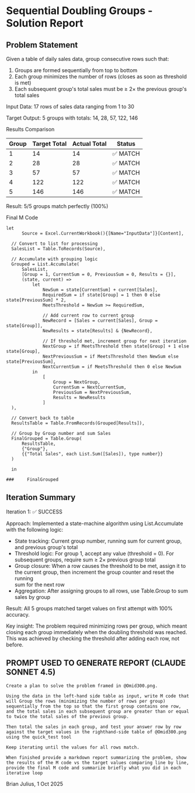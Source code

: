 # **Sequential Doubling Groups - Solution Report** #

## Problem Statement ##

  Given a table of daily sales data, group consecutive rows such that:
  1. Groups are formed sequentially from top to bottom
  2. Each group minimizes the number of rows (closes as soon as threshold is met)
  3. Each subsequent group's total sales must be ≥ 2× the previous group's total sales

  Input Data: 17 rows of sales data ranging from 1 to 30

  Target Output: 5 groups with totals: 14, 28, 57, 122, 146

  Results Comparison

| Group | Target Total | Actual Total | Status  |
| ----- | ------------ | ------------ | ------- |
| 1     | 14           | 14           | ✅ MATCH |
| 2     | 28           | 28           | ✅ MATCH |
| 3     | 57           | 57           | ✅ MATCH |
| 4     | 122          | 122          | ✅ MATCH |
| 5     | 146          | 146          | ✅ MATCH |

  Result: 5/5 groups match perfectly (100%)

 Final M Code

  

```
let
      Source = Excel.CurrentWorkbook(){[Name="InputData"]}[Content],

  // Convert to list for processing
  SalesList = Table.ToRecords(Source),

  // Accumulate with grouping logic
  Grouped = List.Accumulate(
      SalesList,
      [Group = 1, CurrentSum = 0, PreviousSum = 0, Results = {}],
      (state, current) =>
          let
              NewSum = state[CurrentSum] + current[Sales],
              RequiredSum = if state[Group] = 1 then 0 else state[PreviousSum] * 2,
              MeetsThreshold = NewSum >= RequiredSum,

              // Add current row to current group
              NewRecord = [Sales = current[Sales], Group = state[Group]],
              NewResults = state[Results] & {NewRecord},

              // If threshold met, increment group for next iteration
              NextGroup = if MeetsThreshold then state[Group] + 1 else state[Group],
              NextPreviousSum = if MeetsThreshold then NewSum else state[PreviousSum],
              NextCurrentSum = if MeetsThreshold then 0 else NewSum
          in
              [
                  Group = NextGroup,
                  CurrentSum = NextCurrentSum,
                  PreviousSum = NextPreviousSum,
                  Results = NewResults
              ]
  ),

  // Convert back to table
  ResultsTable = Table.FromRecords(Grouped[Results]),

  // Group by Group number and sum Sales
  FinalGrouped = Table.Group(
      ResultsTable,
      {"Group"},
      {{"Total Sales", each List.Sum([Sales]), type number}}
  )

  in

###     FinalGrouped
```

##  Iteration Summary ##

  Iteration 1: ✅ SUCCESS

  Approach: Implemented a state-machine algorithm using List.Accumulate with the following logic:
  - State tracking: Current group number, running sum for current group, and previous group's total
  - Threshold logic: For group 1, accept any value (threshold = 0). For subsequent groups, require sum ≥ 2× previous group total
  - Group closure: When a row causes the threshold to be met, assign it to the current group, then increment the group counter and reset the running       
    sum for the next row
  - Aggregation: After assigning groups to all rows, use Table.Group to sum sales by group

  Result: All 5 groups matched target values on first attempt with 100% accuracy.

  Key insight: The problem required minimizing rows per group, which meant closing each group immediately when the doubling threshold was reached. This  was achieved by checking the threshold after adding each row, not before.

## PROMPT USED TO GENERATE REPORT (CLAUDE SONNET 4.5) ##

```
Create a plan to solve the problem framed in @Omid300.png.  

Using the data in the left-hand side table as input, write M code that will Group the rows (minimizing the number of rows per group) sequentially from the top so that the first group contains one row, and the total sales in each subsequent group are greater than or equal to twice the total sales of the previous group.

Then total the sales in each group, and test your answer row by row against the target values in the righthand-side table of @Omid300.png using the quick_test tool

Keep iterating until the values for all rows match.

When finished provide a markdown report summarizing the problem, show the results of the M code vs the target values comparing line by line, provide the final M code and summarize briefly what you did in each iterative loop
```

Brian Julius, 1 Oct 2025